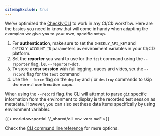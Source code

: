 ```yaml
---
sitemapExclude: true
---
```

We've optimized the [Checkly CLI](/docs/cli) to work in any CI/CD workflow. Here are the basics you need to know that
will come in handy when adapting the examples we give you to your own, specific setup.

1. For **authentication**, make sure to set the `CHECKLY_API_KEY` and `CHECKLY_ACCOUNT_ID` parameters as environment variables
in your CI/CD platform.
2. Set the **reporter** you want to use for the `test` command using the `--reporter` flag, i.e. `--reporter=dot`.
3. To store a **test session** with full logging, traces and vides, set the `--record` flag for the `test` command.
4. Use the `--force` flag on the `deploy` and / or `destroy` commands to skip the normal confirmation steps.

When using the `--record` flag, the CLI will attempt to parse `git` specific information from
the environment to display in the recorded test session as metadata. However, you can also set these data items specifically
by using environment variables.

{{< markdownpartial "/_shared/cli-env-vars.md" >}}

Check the [CLI command line reference](/docs/cli/command-line-reference) for more options.
